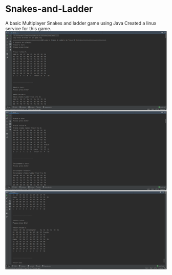 # Snakes-and-Ladder
A basic Multiplayer Snakes and ladder game using Java 
Created a linux service for this game.
![IMAGE](https://github.com/dcostat04/Snakes-and-Ladder/blob/main/ggs.PNG)
![IMAGE](https://github.com/dcostat04/Snakes-and-Ladder/blob/main/mms.PNG)
![IMAGE](https://github.com/dcostat04/Snakes-and-Ladder/blob/main/ssm.PNG)

